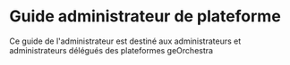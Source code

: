 # Guide administrateur de plateforme 

Ce guide de l'administrateur est destiné aux administrateurs et administrateurs délégués des plateformes geOrchestra

